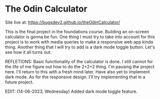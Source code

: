 # The Odin Calculator

Site live at: https://bugsdev2.github.io/theOdinCalculator/

This is the final project in the foundations course. Building an on-screen calculator is gonna be fun.
One thing I must try to take into account for this project is to work with media queries to make a responsive web app kinda thing.
Another thing that I will try to add is a dark mode toggle button.
Let's see how it all turns out.


REFLETIONS: Basic functionality of the calculator is done. I still cannot for the life of me figure out how to do the 2+2+2 thing. I'm pausing the project here. I'll return to this with a fresh mind later. Have also yet to implement dark mode. As for the responsive design. I'll try implementing that in a future project.


EDIT: (14-06-2023, Wednesday) Added dark mode toggle feature. 

